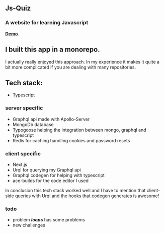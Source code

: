 ## Js-Quiz

### A website for learning Javascript

[**Demo**](https://js-quiz.me).

## I built this app in a monorepo.

I actually really enjoyed this approach. In my experience it makes it quite a bit more complicated if you are dealing with many repositories.

## Tech stack:

-  Typescript

### server specific

-  Graphql api made with Apollo-Server
-  MongoDb database
-  Typogoose helping the integration between mongo, graphql and typescript
-  Redis for caching handling cookies and password resets

### client specific

-  Next.js
-  Urql for querying my Graphql api
-  Graphql codegen for helping with typescript
-  ace-builds for the code editor I used

In conclusion this tech stack worked well and I have to mention that client-side queries with Urql and the hooks that codegen generates is awesome!

### todo

-  problem **_loops_** has some problems
-  new challenges
